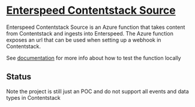 # [Enterspeed Contentstack Source](https://www.enterspeed.com/)

Enterspeed Contentstack Source is an Azure function that takes content from Contentstack and ingests into Enterspeed. 
The Azure function exposes an url that can be used when setting up a webhook in Contentstack.

See [documentation](./documentation/README.md) for more info about how to test the function locally

## Status

Note the project is still just an POC and do not support all events and data types in Contentstack
